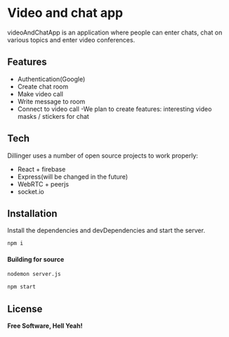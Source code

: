 # Video and chat app

videoAndChatApp is an application where people can enter chats, chat on various topics and enter video conferences.

## Features

- Authentication(Google)
- Create chat room
- Make video call
- Write message to room
- Connect to video call
-We plan to create features: interesting video masks / stickers for chat


## Tech

Dillinger uses a number of open source projects to work properly:

- React + firebase
- Express(will be changed in the future)
- WebRTC + peerjs
- socket.io


## Installation

Install the dependencies and devDependencies and start the server.

```sh
npm i
```

#### Building for source

```sh
nodemon server.js
```

```sh
npm start
```


## License

**Free Software, Hell Yeah!**

